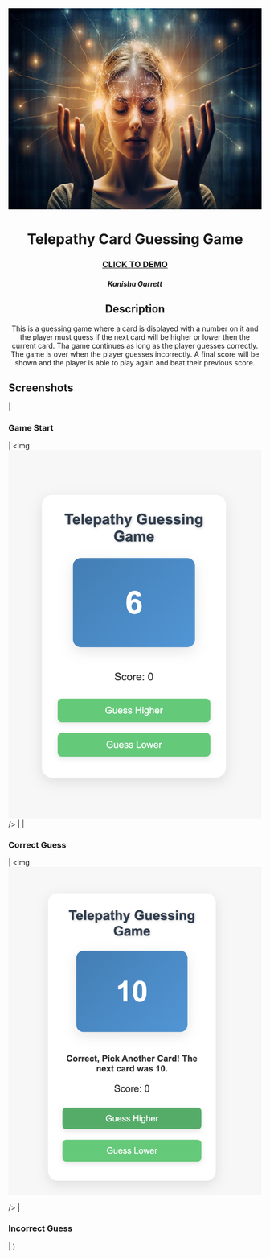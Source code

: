 <div id="header" align="center">

  <img src="./rtms-telepathy-neurosicnce.jpg" width="800" height="400">

</div>

   <div id="description" align="center">

  # Telepathy Card Guessing Game

  ### [CLICK TO DEMO](http://127.0.0.1:5500/index.html)

  ##### Kanisha Garrett 


  ## Description
  This is a guessing game where a card is displayed with a number on it and the player must  guess if the next card will be higher or lower then the current card. Tha game continues as long as the player guesses correctly. The game is over when the player guesses incorrectly.  A final score will be shown and the player is able to play again and beat their previous score. 
</div>

  ##  Screenshots 
| <h3> Game Start</h3> | <img
    ![alt text](<Screenshot 2025-01-10 at 12.10.50 AM.png>)
  /> |
  | <h3> Correct Guess</h3> | <img![alt text](<Screenshot 2025-01-10 at 12.12.36 AM.png>)
  
  /> |
  <h3> Incorrect Guess </h3> | <img
    ![alt text](<Screenshot 2025-01-10 at 12.13.44 AM.png>)